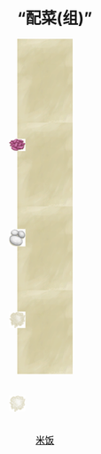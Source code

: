 # “配菜(组)”  
<div style="display:inline-block"><div class="gamedatalist" style="text-align:center;;min-height:0px;"><div class="gamecard" style="width:100px; height:150px;"><a href="YamBoiled.md" style="color:black"><img class="bg" decoding="async" src="Sprite/BG_SandTop.png" href="a.md" style="max-width:100px;max-height:150px;"><img decoding="async" src="Sprite/YamBoiled.png" class="cardimageNoBack" style="transform: translate(-50%, 0%) scale(0.2932551319648094);"><span style="font-size: 16.666666666666668px;">煮熟的参薯</span></a></div></div><div class="gamedatalist" style="text-align:center;;min-height:0px;"><div class="gamecard" style="width:100px; height:150px;"><a href="Puffballs.md" style="color:black"><img class="bg" decoding="async" src="Sprite/BG_SandTop.png" href="a.md" style="max-width:100px;max-height:150px;"><img decoding="async" src="Sprite/Puffballs.png" class="cardimageNoBack" style="transform: translate(-50%, 0%) scale(0.2932551319648094);"><span style="font-size: 16.666666666666668px;">马勃菌</span></a></div></div><div class="gamedatalist" style="text-align:center;;min-height:0px;"><div class="gamecard" style="width:100px; height:150px;"><a href="RiceGrains.md" style="color:black"><img class="bg" decoding="async" src="Sprite/BG_SandTop.png" href="a.md" style="max-width:100px;max-height:150px;"><img decoding="async" src="Sprite/Rice.png" class="cardimageNoBack" style="transform: translate(-50%, 0%) scale(0.2932551319648094);"><span style="font-size: 16.666666666666668px;">稻米</span></a></div></div><div class="gamedatalist" style="text-align:center;;min-height:0px;"><div class="gamecard" style="width:100px; height:150px;"><a href="RiceCooked.md" style="color:black"><img class="bg" decoding="async" src="Sprite/BG_SandTop.png" href="a.md" style="max-width:100px;max-height:150px;"><img decoding="async" src="Sprite/RiceCooked.png" class="cardimageNoBack" style="transform: translate(-50%, 0%) scale(0.2932551319648094);"><span style="font-size: 16.666666666666668px;">米饭</span></a></div></div></div>  
  


<script>document.title="“配菜(组)” - 卡牌生存百科 Card Survival Wiki";</script>